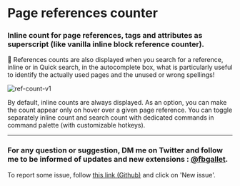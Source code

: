 # Page references counter

### Inline count for page references, tags and attributes as superscript (like vanilla inline block reference counter). 
🔎 References counts are also displayed when you search for a reference, inline or in Quick search, in the autocomplete box, what is particularly useful to identify the actually used pages and the unused or wrong spellings!

![ref-count-v1](https://user-images.githubusercontent.com/74436347/218118672-4d7e74aa-e47f-49fb-ac95-7e59e2b1b854.gif)

By default, inline counts are always displayed. As an option, you can make the count appear only on hover over a given page reference.
You can toggle separately inline count and search count with dedicated commands in command palette (with customizable hotkeys).

---

### For any question or suggestion, DM me on **Twitter** and follow me to be informed of updates and new extensions : [@fbgallet](https://twitter.com/fbgallet).
To report some issue, follow [this link (Github)](https://github.com/fbgallet/roam-extension-stats/issues) and click on 'New issue'. 
